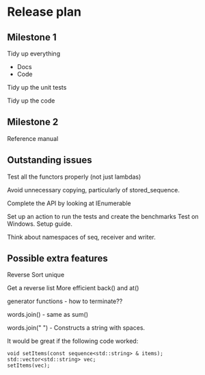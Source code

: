 # Release plan

## Milestone 1

Tidy up everything
- Docs
- Code

Tidy up the unit tests

Tidy up the code

## Milestone 2

Reference manual

## Outstanding issues

Test all the functors properly (not just lambdas)

Avoid unnecessary copying, particularly of stored_sequence.

Complete the API by looking at IEnumerable

Set up an action to run the tests and create the benchmarks
Test on Windows.
Setup guide.

Think about namespaces of seq, receiver and writer.

## Possible extra features

Reverse
Sort
unique

Get a reverse list
More efficient back() and at()

generator functions - how to terminate??

words.join() - same as sum()

words.join(" ") - Constructs a string with spaces.


It would be great if the following code worked:


```
void setItems(const sequence<std::string> & items);
std::vector<std::string> vec;
setItems(vec);
```
